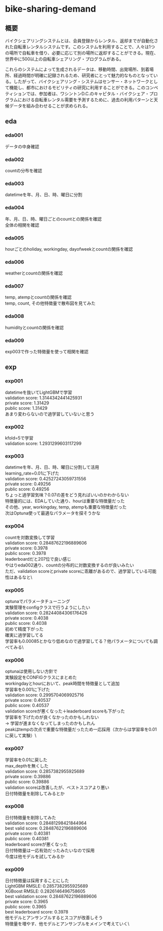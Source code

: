 # bike-sharing-demand

## 概要
バイクシェアリングシステムとは、会員登録からレンタル、返却までが自動化された自転車レンタルシステムです。このシステムを利用することで、人々は1つの場所で自転車を借り、必要に応じて別の場所に返却することができる。現在、世界中に500以上の自転車シェアリング・プログラムがある。

これらのシステムによって生成されるデータは、移動時間、出発場所、到着場所、経過時間が明確に記録されるため、研究者にとって魅力的なものとなっている。したがって、バイクシェアリング・システムはセンサー・ネットワークとして機能し、都市におけるモビリティの研究に利用することができる。このコンペティションでは、参加者は、ワシントンD.C.のキャピタル・バイクシェア・プログラムにおける自転車レンタル需要を予測するために、過去の利用パターンと天候データを組み合わせることが求められる。

## eda

### eda001
データの中身確認

### eda002
countの分布を確認

### eda003
datetimeを年、月、日、時、曜日に分割

### eda004
年、月、日、時、曜日ごとのcountとの関係を確認\
全体の相関を確認

### eda005
hourごとのholiday, workingday, dayofweekとcountの関係を確認

### eda006
weatherとcountの関係を確認

### eda007
temp, atempとcountの関係を確認\
temp, count, その他特徴量で散布図を見てみた

### eda008
humidityとcountの関係を確認

### eda009
exp003で作った特徴量を使って相関を確認

## exp

### exp001
datetimeを抜いてLightGBMで学習\
validation score: 1.3144342441425931\
private score: 1.31429\
public score: 1.31429\
あまり変わらないので過学習していないと思う

### exp002
kfold=5で学習\
validation score: 1.2931299603117299

### exp003
datetimeを年、月、日、時、曜日に分割して活用\
learning_rate=0.01に下げた\
validation score: 0.42527243059731556\
private score: 0.49256\
public score: 0.49256\
ちょっと過学習気味？0.07の差をどう見ればいいのかわからない\
特徴量的には、EDAしていた通り、hourは重要な特徴量だった\
その他、year, workingday, temp, atempも重要な特徴量だった\
次はOptuna使って最適なパラメータを探そうかな

### exp004
countを対数変換して学習\
validation score: 0.28487622196889606\
private score: 0.3978\
public score: 0.3978\
leaderboardだと207位で良い感じ\
やはりeda002通り、countの分布的に対数変換するのが良いみたい\
ただ、validation scoreとprivate scoreに乖離があるので、過学習している可能性はあるなと\

### exp005
optunaでパラメータチューニング\
実験管理をconfigクラスで行うようにしたい\
validation score: 0.28244084306176426\
private score: 0.4038\
public score: 0.4038\
初めて精度下がった\
確実に過学習してる\
学習率も0.00085とかなり低めなので過学習してる？他パラメータについても調べてみる\

### exp006
optunaは使用しない方針で\
実験設定をCONFIGクラスにまとめた\
workingdayとhourにおいて、peak時間を特徴量として追加\
学習率を0.001に下げた\
validation score: 0.2995704069925716\
private score: 0.40537\
public score: 0.40537\
validation scoreが悪くなった＋leaderboard scoreも下がった\
学習率を下げたのが良くなかったのかもしれない\
→ 学習が進まなくなってしまったのかもしれん\
peakはtempの次点で重要な特徴量だったため一応採用（次からは学習率を0.01に戻して実験）\

### exp007
学習率を0.01に戻した\
max_depthを無くした\
validation score: 0.2857382955925689\
private score: 0.39886\
public score: 0.39886\
validation scoreは改善したが、ベストスコアより悪い\
日付特徴量を削除してみるとか

### exp008
日付特徴量を削除してみた\
validation score: 0.28481298421844964\
best valid score: 0.28487622196889606\
private score: 0.40381\
public score: 0.40381\
leaderboard scoreが悪くなった\
日付特徴量は一応有効だったみたいなので採用\
今度は他モデルを試してみるか

### exp009
日付特徴量は採用することにした\
LightGBM RMSLE: 0.2857382955925689\
XGBoost RMSLE: 0.2826146496758605\
best validation score: 0.28487622196889606\
private score: 0.3965\
public score: 0.3965\
best leaderboard score: 0.3978\
他モデルとアンサンブルするとスコアが改善しそう\
特徴量を増やす、他モデルとアンサンブルをメインで考えていく\